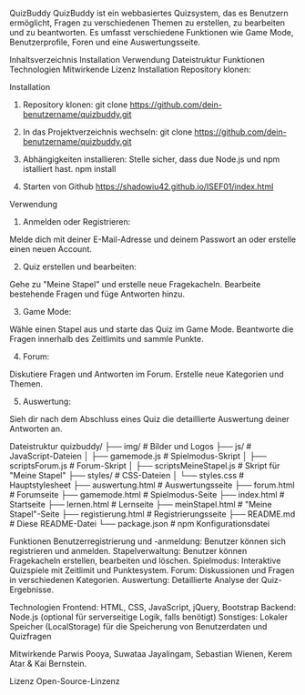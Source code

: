 QuizBuddy
QuizBuddy ist ein webbasiertes Quizsystem, das es Benutzern ermöglicht, Fragen zu verschiedenen Themen zu erstellen, zu bearbeiten und zu beantworten. Es umfasst verschiedene Funktionen wie Game Mode, Benutzerprofile, Foren und eine Auswertungsseite.

Inhaltsverzeichnis
Installation
Verwendung
Dateistruktur
Funktionen
Technologien
Mitwirkende
Lizenz
Installation
Repository klonen:

Installation
1. Repository klonen:
git clone https://github.com/dein-benutzername/quizbuddy.git

2. In das Projektverzeichnis wechseln:
git clone https://github.com/dein-benutzername/quizbuddy.git

3. Abhängigkeiten installieren:
Stelle sicher, dass due Node.js und npm istalliert hast. 
npm install

4. Starten von Github
https://shadowiu42.github.io/ISEF01/index.html


Verwendung
1. Anmelden oder Registrieren:

Melde dich mit deiner E-Mail-Adresse und deinem Passwort an oder erstelle einen neuen Account.

2. Quiz erstellen und bearbeiten:

Gehe zu "Meine Stapel" und erstelle neue Fragekacheln.
Bearbeite bestehende Fragen und füge Antworten hinzu.

3. Game Mode:

Wähle einen Stapel aus und starte das Quiz im Game Mode.
Beantworte die Fragen innerhalb des Zeitlimits und sammle Punkte.

4. Forum:

Diskutiere Fragen und Antworten im Forum.
Erstelle neue Kategorien und Themen.

5. Auswertung:

Sieh dir nach dem Abschluss eines Quiz die detaillierte Auswertung 
deiner Antworten an.

Dateistruktur
quizbuddy/
├── img/                 # Bilder und Logos
├── js/                  # JavaScript-Dateien
│   ├── gamemode.js      # Spielmodus-Skript
│   ├── scriptsForum.js  # Forum-Skript
│   ├── scriptsMeineStapel.js # Skript für "Meine Stapel"
├── styles/              # CSS-Dateien
│   └── styles.css       # Hauptstylesheet
├── auswertung.html      # Auswertungsseite
├── forum.html           # Forumseite
├── gamemode.html        # Spielmodus-Seite
├── index.html           # Startseite
├── lernen.html          # Lernseite
├── meinStapel.html      # "Meine Stapel"-Seite
├── registierung.html    # Registrierungsseite
├── README.md            # Diese README-Datei
└── package.json         # npm Konfigurationsdatei


Funktionen
Benutzerregistrierung und -anmeldung: Benutzer können sich registrieren und anmelden.
Stapelverwaltung: Benutzer können Fragekacheln erstellen, bearbeiten und löschen.
Spielmodus: Interaktive Quizspiele mit Zeitlimit und Punktesystem.
Forum: Diskussionen und Fragen in verschiedenen Kategorien.
Auswertung: Detaillierte Analyse der Quiz-Ergebnisse.

Technologien
Frontend: HTML, CSS, JavaScript, jQuery, Bootstrap
Backend: Node.js (optional für serverseitige Logik, falls benötigt)
Sonstiges: Lokaler Speicher (LocalStorage) für die Speicherung von Benutzerdaten und Quizfragen

Mitwirkende
Parwis Pooya, Suwataa Jayalingam, Sebastian Wienen, Kerem Atar & Kai Bernstein.

Lizenz
Open-Source-Linzenz